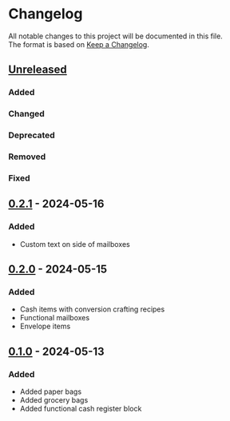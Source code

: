 # Changelog

All notable changes to this project will be documented in this file.  
The format is based on [Keep a Changelog](https://keepachangelog.com/en/1.1.0/).

## [Unreleased]

### Added

### Changed

### Deprecated

### Removed

### Fixed

## [0.2.1] - 2024-05-16

### Added

- Custom text on side of mailboxes

## [0.2.0] - 2024-05-15

### Added

- Cash items with conversion crafting recipes
- Functional mailboxes
- Envelope items

## [0.1.0] - 2024-05-13

### Added

- Added paper bags
- Added grocery bags
- Added functional cash register block

[Unreleased]: https://github.com/andersmmg/CityEssentials/compare/v0.2.1...HEAD

[0.2.1]: https://github.com/andersmmg/CityEssentials/compare/v0.2.0...v0.2.1
[0.2.0]: https://github.com/andersmmg/CityEssentials/compare/v0.1.0...v0.2.0
[0.1.0]: https://github.com/andersmmg/CityEssentials/commits/v0.1.0
